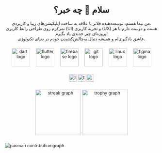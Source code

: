 <h1 align="center">سلام 👋 چه خبر؟</h1>

<p align="center">
  من نیما هستم، توسعه‌دهنده فلاتر با علاقه به ساخت اپلیکیشن‌های زیبا و کاربردی.<br/>
  تمرکزم روی طراحی رابط کاربری (UI) و تجربه کاربری (UX) هست و دوست دارم با هر پروژه‌ای چیز جدیدی یاد بگیرم!<br/>
  عاشق یادگیری‌ام و همیشه دنبال به‌چالش‌کشیدن خودم در دنیای تکنولوژی.
</p>

###

<div align="center">
  <img src="https://skillicons.dev/icons?i=dart" height="60" alt="dart logo" />
  <img width="12" />
  <img src="https://skillicons.dev/icons?i=flutter" height="60" alt="flutter logo" />
  <img width="12" />
  <img src="https://cdn.jsdelivr.net/gh/devicons/devicon/icons/firebase/firebase-plain.svg" height="60" alt="firebase logo" />
  <img width="12" />
  <img src="https://skillicons.dev/icons?i=git" height="60" alt="git logo" />
  <img width="12" />
  <img src="https://skillicons.dev/icons?i=linux" height="60" alt="linux logo" />
  <img width="12" />
  <img src="https://skillicons.dev/icons?i=figma" height="60" alt="figma logo" />
</div>

###

<div align="center">
  <img src="https://img.shields.io/static/v1?message=LinkedIn&logo=linkedin&label=&color=0077B5&logoColor=white&labelColor=&style=for-the-badge" height="25" alt="linkedin logo"  />
  <img src="https://img.shields.io/static/v1?message=Telegram&logo=telegram&label=&color=0088cc&logoColor=white&labelColor=&style=for-the-badge" height="25" alt="telegram logo"  />
  <img src="https://img.shields.io/static/v1?message=GitHub&logo=github&label=&color=181717&logoColor=white&labelColor=&style=for-the-badge" height="25" alt="github logo"  />
</div>

###

<div align="center">
  <img src="https://streak-stats.demolab.com?user=nima-dev&locale=fa&mode=daily&theme=dracula&hide_border=false&border_radius=5&order=3" height="150" alt="streak graph"  />
  <img src="https://github-profile-trophy.vercel.app?username=nima-dev&theme=dracula&column=-1&row=1&margin-w=8&margin-h=8&no-bg=false&no-frame=false&order=4" height="150" alt="trophy graph"  />
</div>

###

<picture>
  <source media="(prefers-color-scheme: dark)" srcset="https://raw.githubusercontent.com/nima-dev/nima-dev/output/pacman-contribution-graph-dark.svg">
  <source media="(prefers-color-scheme: light)" srcset="https://raw.githubusercontent.com/nima-dev/nima-dev/output/pacman-contribution-graph.svg">
  <img alt="pacman contribution graph" src="https://raw.githubusercontent.com/nima-dev/nima-dev/output/pacman-contribution-graph.svg">
</picture>
